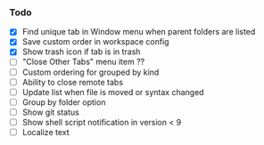 ### Todo

- [x] Find unique tab in Window menu when parent folders are listed
- [x] Save custom order in workspace config
- [x] Show trash icon if tab is in trash
- [ ] "Close Other Tabs" menu item ??
- [ ] Custom ordering for grouped by kind
- [ ] Ability to close remote tabs
- [ ] Update list when file is moved or syntax changed
- [ ] Group by folder option
- [ ] Show git status
- [ ] Show shell script notification in version < 9
- [ ] Localize text
